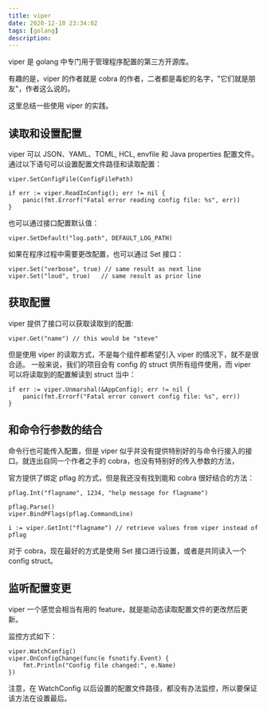 ```yaml
---
title: viper
date: 2020-12-10 23:34:02
tags: [golang]
description:
---
```


viper 是 golang 中专门用于管理程序配置的第三方开源库。

有趣的是，viper 的作者就是 cobra 的作者，二者都是毒蛇的名字，"它们就是朋友"，作者这么说的。

这里总结一些使用 viper 的实践。

## 读取和设置配置

viper 可以 JSON、YAML、TOML, HCL, envfile 和 Java properties 配置文件。
通过以下语句可以设置配置文件路径和读取配置：

```golang
viper.SetConfigFile(ConfigFilePath)

if err := viper.ReadInConfig(); err != nil {
    panic(fmt.Errorf("Fatal error reading config file: %s", err))
}
```

也可以通过接口配置默认值：

```golang
viper.SetDefault("log.path", DEFAULT_LOG_PATH)
```

如果在程序过程中需要更改配置，也可以通过 Set 接口：

```golang
viper.Set("verbose", true) // same result as next line
viper.Set("loud", true)   // same result as prior line
```

## 获取配置

viper 提供了接口可以获取读取到的配置:

```golang
viper.Get("name") // this would be "steve"
```

但是使用 viper 的读取方式，不是每个组件都希望引入 viper 的情况下，就不是很合适。
一般来说，我们的项目会有 config 的 struct 供所有组件使用，而 viper 可以将读取到的配置解读到 struct 当中：

```golang
if err := viper.Unmarshal(&AppConfig); err != nil {
    panic(fmt.Errorf("Fatal error convert config file: %s", err))
}
```

## 和命令行参数的结合

命令行也可能传入配置，但是 viper 似乎并没有提供特别好的与命令行接入的接口。就连出自同一个作者之手的 cobra，也没有特别好的传入参数的方法，

官方提供了绑定 pflag 的方式，但是我还没有找到能和 cobra 很好结合的方法：

```golang
pflag.Int("flagname", 1234, "help message for flagname")

pflag.Parse()
viper.BindPFlags(pflag.CommandLine)

i := viper.GetInt("flagname") // retrieve values from viper instead of pflag
```

对于 cobra，现在最好的方式是使用 Set 接口进行设置，或者是共同读入一个 config struct。

## 监听配置变更

viper 一个感觉会相当有用的 feature，就是能动态读取配置文件的更改然后更新。

监控方式如下：

```golang
viper.WatchConfig()
viper.OnConfigChange(func(e fsnotify.Event) {
	fmt.Println("Config file changed:", e.Name)
})
```

注意，在 WatchConfig 以后设置的配置文件路径，都没有办法监控，所以要保证该方法在设置最后。
